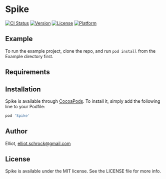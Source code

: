# Spike

[![CI Status](https://img.shields.io/travis/Elliot/Spike.svg?style=flat)](https://travis-ci.org/Elliot/Spike)
[![Version](https://img.shields.io/cocoapods/v/Spike.svg?style=flat)](https://cocoapods.org/pods/Spike)
[![License](https://img.shields.io/cocoapods/l/Spike.svg?style=flat)](https://cocoapods.org/pods/Spike)
[![Platform](https://img.shields.io/cocoapods/p/Spike.svg?style=flat)](https://cocoapods.org/pods/Spike)

## Example

To run the example project, clone the repo, and run `pod install` from the Example directory first.

## Requirements

## Installation

Spike is available through [CocoaPods](https://cocoapods.org). To install
it, simply add the following line to your Podfile:

```ruby
pod 'Spike'
```

## Author

Elliot, elliot.schrock@gmail.com

## License

Spike is available under the MIT license. See the LICENSE file for more info.
